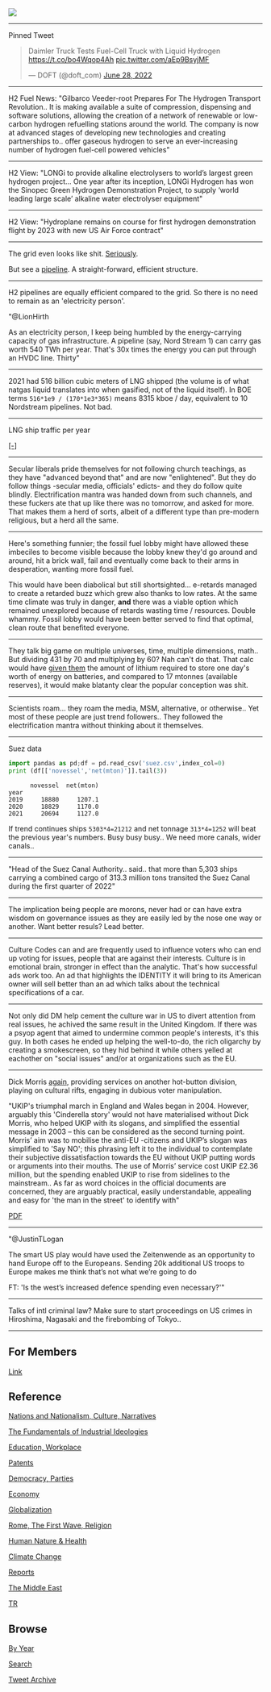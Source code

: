 <img src="https://drive.google.com/uc?export=view&id=1B2wf9R7AMH1d7Vw6e2mucLbIQ5NSjir7"/>

---

Pinned Tweet

<blockquote class="twitter-tweet"><p lang="en" dir="ltr">Daimler Truck Tests Fuel-Cell Truck with Liquid Hydrogen <a href="https://t.co/bo4Wqop4Ah">https://t.co/bo4Wqop4Ah</a> <a href="https://t.co/aEp9BsyjMF">pic.twitter.com/aEp9BsyjMF</a></p>&mdash; DOFT (@doft_com) <a href="https://twitter.com/doft_com/status/1541654639459717120?ref_src=twsrc%5Etfw">June 28, 2022</a></blockquote> <script async src="https://platform.twitter.com/widgets.js" charset="utf-8"></script>

---

H2 Fuel News: "Gilbarco Veeder-root Prepares For The Hydrogen
Transport Revolution.. It is making available a suite of compression,
dispensing and software solutions, allowing the creation of a network
of renewable or low-carbon hydrogen refuelling stations around the
world. The company is now at advanced stages of developing new
technologies and creating partnerships to.. offer gaseous hydrogen to
serve an ever-increasing number of hydrogen fuel-cell powered
vehicles"

---

H2 View: "LONGi to provide alkaline electrolysers to world’s largest
green hydrogen project... One year after its inception, LONGi Hydrogen
has won the Sinopec Green Hydrogen Demonstration Project, to supply
‘world leading large scale’ alkaline water electrolyser equipment"

---

H2 View: "Hydroplane remains on course for first hydrogen demonstration
flight by 2023 with new US Air Force contract"

---

The grid even looks like shit. [Seriously](https://pbs.twimg.com/media/FXSTCWYWAAIHhx1?format=jpg&name=small). 

But see a [pipeline](https://pbs.twimg.com/media/FMA3m-DWUAMDe-D?format=jpg&name=small).
A straight-forward, efficient structure.

---

H2 pipelines are equally efficient compared to the grid. So there is
no need to remain as an 'electricity person'.

"@LionHirth

As an electricity person, I keep being humbled by the energy-carrying
capacity of gas infrastructure. A pipeline (say, Nord Stream 1) can
carry gas worth 540 TWh per year. That's 30x times the energy you can
put through an HVDC line. Thirty"

---

2021 had 516 billion cubic meters of LNG shipped (the volume is of
what natgas liquid translates into when gasified, not of the liquid
itself). In BOE terms `516*1e9 / (170*1e3*365)` means 8315 kboe / day,
equivalent to 10 Nordstream pipelines. Not bad.

---

LNG ship traffic per year

[[-]](2019/05/energystats.html#lng)

---

Secular liberals pride themselves for not following church teachings,
as they have "advanced beyond that" and are now "enlightened". But
they do follow things -secular media, officials' edicts- and they do
follow quite blindly. Electrification mantra was handed down from such
channels, and these fuckers ate that up like there was no tomorrow,
and asked for more. That makes them a herd of sorts, albeit of a
different type than pre-modern religious, but a herd all the same.

---

Here's something funnier; the fossil fuel lobby might have allowed
these imbeciles to become visible because the lobby knew they'd go
around and around, hit a brick wall, fail and eventually come back to
their arms in desperation, wanting more fossil fuel.

This would have been diabolical but still shortsighted... e-retards
managed to create a retarded buzz which grew also thanks to low
rates. At the same time climate was truly in danger, **and** there was
a viable option which remained unexplored because of retards wasting
time / resources. Double whammy. Fossil lobby would have been better
served to find that optimal, clean route that benefited everyone.

---

They talk big game on multiple universes, time, multiple dimensions,
math..  But dividing 431 by 70 and multiplying by 60? Nah can't do that.
That calc would have [given them](2022/02/base-energy-numbers.html#lithium)
the amount of lithium required to store one day's worth of energy on
batteries, and compared to 17 mtonnes (available reserves), it
would make blatanty clear the popular conception was shit.

---

Scientists roam... they roam the media, MSM, alternative, or
otherwise..  Yet most of these people are just trend followers.. They
followed the electrification mantra without thinking about it
themselves. 

---

Suez data

```python
import pandas as pd;df = pd.read_csv('suez.csv',index_col=0)
print (df[['novessel','net(mton)']].tail(3))
```

```text
      novessel  net(mton)
year                     
2019     18880     1207.1
2020     18829     1170.0
2021     20694     1127.0
```

If trend continues ships `5303*4=21212` and net tonnage `313*4=1252`
will beat the previous year's numbers. Busy busy busy.. We need more
canals, wider canals..

---

"Head of the Suez Canal Authority.. said.. that more than 5,303 ships
carrying a combined cargo of 313.3 million tons transited the Suez
Canal during the first quarter of 2022"

---

The implication being people are morons, never had or can have extra
wisdom on governance issues as they are easily led by the nose one way
or another. Want better resuls? Lead better.

---

Culture Codes can and are frequently used to influence voters who can
end up voting for issues, people that are against their interests.
Culture is in emotional brain, stronger in effect than the analytic.
That's how successful ads work too.  An ad that highlights the
IDENTITY it will bring to its American owner will sell better than an
ad which talks about the technical specifications of a car.

---

Not only did DM help cement the culture war in US to divert attention
from real issues, he achived the same result in the United Kingdom. If
there was a psyop agent that aimed to undermine common people's
interests, it's this guy. In both cases he ended up helping the
well-to-do, the rich oligarchy by creating a smokescreen, so they hid
behind it while others yelled at eachother on "social issues" and/or
at organizations such as the EU.

---

Dick Morris [again](2021/10/all-too-human.html#triangulation),
providing services on another hot-button division, playing on cultural
rifts, engaging in dubious voter manipulation.

"UKIP's triumphal march in England and Wales began in 2004. However,
arguably this 'Cinderella story' would not have materialised without
Dick Morris, who helped UKIP with its slogans, and simplified the
essential message in 2003 – this can be considered as the second
turning point.  Morris’ aim was to mobilise the anti-EU -citizens and
UKIP’s slogan was simplified to 'Say NO'; this phrasing left it to the
individual to contemplate their subjective dissatisfaction towards the
EU without UKIP putting words or arguments into their mouths. The use
of Morris’ service cost UKIP £2.36 million, but the spending enabled
UKIP to rise from sidelines to the mainstream.. As far as word choices
in the official documents are concerned, they are arguably practical,
easily understandable, appealing and easy for 'the man in the street'
to identify with"

[PDF](https://trepo.tuni.fi/bitstream/handle/10024/97216/GRADU-1432883596.pdf?sequence=1)

---

"@JustinTLogan

The smart US play would have used the Zeitenwende as an opportunity to
hand Europe off to the Europeans. Sending 20k additional US troops to
Europe makes me think that’s not what we’re going to do

FT: 'Is the west’s increased defence spending even necessary?'"

---

Talks of intl criminal law? Make sure to start proceedings on US
crimes in Hiroshima, Nagasaki and the firebombing of Tokyo..

---

## For Members

[Link](https://thirdwave-members.herokuapp.com)

## Reference

[Nations and Nationalism, Culture, Narratives](2013/02/nations-and-nationalism.html)

[The Fundamentals of Industrial Ideologies](2011/04/fundamentals-of-industrial-ideologies.html)

[Education, Workplace](2017/09/education-workplace.html)

[Patents](2018/09/patents.html)

[Democracy, Parties](2016/11/democracy.html)

[Economy](2018/05/economy.html)

[Globalization](2018/09/globalization.html)

[Rome, The First Wave, Religion](2017/12/rome.html)

[Human Nature & Health](2020/07/human-nature.html)

[Climate Change](2018/12/climate.html)

[Reports](2019/05/reports.html)

[The Middle East](2019/07/middleeast.html)

[TR](../tr)

## Browse

[By Year](years.html)

[Search](search.html)

[Tweet Archive](tweets/index.html)
